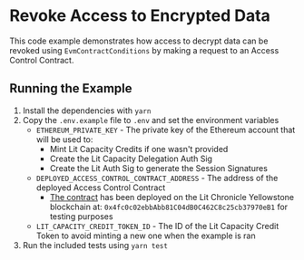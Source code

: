 # Revoke Access to Encrypted Data

This code example demonstrates how access to decrypt data can be revoked using `EvmContractConditions` by making a request to an Access Control Contract.

## Running the Example

1. Install the dependencies with `yarn`
2. Copy the `.env.example` file to `.env` and set the environment variables
   - `ETHEREUM_PRIVATE_KEY` - The private key of the Ethereum account that will be used to:
     - Mint Lit Capacity Credits if one wasn't provided
     - Create the Lit Capacity Delegation Auth Sig
     - Create the Lit Auth Sig to generate the Session Signatures
   - `DEPLOYED_ACCESS_CONTROL_CONTRACT_ADDRESS` - The address of the deployed Access Control Contract
     - [The contract](../contracts/src/AccessControl.sol) has been deployed on the Lit Chronicle Yellowstone blockchain at: `0x4fc0c02ebbAbb81C04dB0C462C8c25cb37970eB1` for testing purposes
   - `LIT_CAPACITY_CREDIT_TOKEN_ID` - The ID of the Lit Capacity Credit Token to avoid minting a new one when the example is ran
3. Run the included tests using `yarn test`
